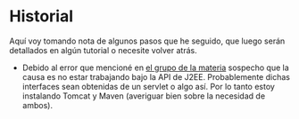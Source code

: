 # Historial #

Aquí voy tomando nota de algunos pasos que he seguido, que luego serán detallados en algún tutorial o necesite volver atrás.

  * Debido al error que mencioné en [el grupo de la materia](http://ar.groups.yahoo.com/group/seminario7571/message/15) sospecho que la causa es no estar trabajando bajo la API de J2EE. Probablemente dichas interfaces sean obtenidas de un servlet o algo así. Por lo tanto estoy instalando Tomcat y Maven (averiguar bien sobre la necesidad de ambos).